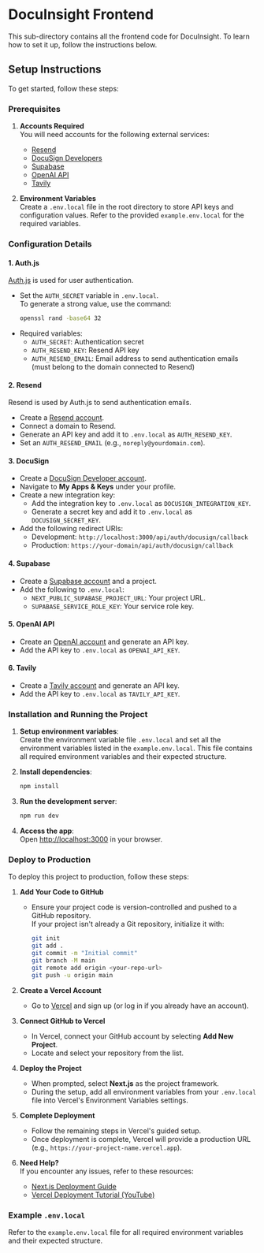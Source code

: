 # DocuInsight Frontend

This sub-directory contains all the frontend code for DocuInsight. To learn how to set it up, follow the instructions below.

## Setup Instructions

To get started, follow these steps:

### Prerequisites

1. **Accounts Required**  
   You will need accounts for the following external services:

   - [Resend](https://resend.com)
   - [DocuSign Developers](https://developers.docusign.com/)
   - [Supabase](https://supabase.com/)
   - [OpenAI API](https://platform.openai.com/)
   - [Tavily](https://tavily.com/)

2. **Environment Variables**  
   Create a `.env.local` file in the root directory to store API keys and configuration values. Refer to the provided `example.env.local` for the required variables.

### Configuration Details

#### 1. **Auth.js**

[Auth.js](https://authjs.dev/) is used for user authentication.

- Set the `AUTH_SECRET` variable in `.env.local`.  
  To generate a strong value, use the command:
  ```bash
  openssl rand -base64 32
  ```
- Required variables:
  - `AUTH_SECRET`: Authentication secret
  - `AUTH_RESEND_KEY`: Resend API key
  - `AUTH_RESEND_EMAIL`: Email address to send authentication emails (must belong to the domain connected to Resend)

#### 2. **Resend**

Resend is used by Auth.js to send authentication emails.

- Create a [Resend account](https://resend.com).
- Connect a domain to Resend.
- Generate an API key and add it to `.env.local` as `AUTH_RESEND_KEY`.
- Set an `AUTH_RESEND_EMAIL` (e.g., `noreply@yourdomain.com`).

#### 3. **DocuSign**

- Create a [DocuSign Developer account](https://developers.docusign.com/).
- Navigate to **My Apps & Keys** under your profile.
- Create a new integration key:
  - Add the integration key to `.env.local` as `DOCUSIGN_INTEGRATION_KEY`.
  - Generate a secret key and add it to `.env.local` as `DOCUSIGN_SECRET_KEY`.
- Add the following redirect URIs:
  - Development: `http://localhost:3000/api/auth/docusign/callback`
  - Production: `https://your-domain/api/auth/docusign/callback`

#### 4. **Supabase**

- Create a [Supabase account](https://supabase.com) and a project.
- Add the following to `.env.local`:
  - `NEXT_PUBLIC_SUPABASE_PROJECT_URL`: Your project URL.
  - `SUPABASE_SERVICE_ROLE_KEY`: Your service role key.

#### 5. **OpenAI API**

- Create an [OpenAI account](https://platform.openai.com/) and generate an API key.
- Add the API key to `.env.local` as `OPENAI_API_KEY`.

#### 6. **Tavily**

- Create a [Tavily account](https://tavily.com) and generate an API key.
- Add the API key to `.env.local` as `TAVILY_API_KEY`.

### Installation and Running the Project

1. **Setup environment variables**:  
   Create the environment variable file `.env.local` and set all the environment variables listed in the `example.env.local`. This file contains all required environment variables and their expected structure.

2. **Install dependencies**:

   ```bash
   npm install
   ```

3. **Run the development server**:

   ```bash
   npm run dev
   ```

4. **Access the app**:  
   Open [http://localhost:3000](http://localhost:3000) in your browser.

### Deploy to Production

To deploy this project to production, follow these steps:

1. **Add Your Code to GitHub**

   - Ensure your project code is version-controlled and pushed to a GitHub repository.  
     If your project isn't already a Git repository, initialize it with:
     ```bash
     git init
     git add .
     git commit -m "Initial commit"
     git branch -M main
     git remote add origin <your-repo-url>
     git push -u origin main
     ```

2. **Create a Vercel Account**

   - Go to [Vercel](https://vercel.com) and sign up (or log in if you already have an account).

3. **Connect GitHub to Vercel**

   - In Vercel, connect your GitHub account by selecting **Add New Project**.
   - Locate and select your repository from the list.

4. **Deploy the Project**

   - When prompted, select **Next.js** as the project framework.
   - During the setup, add all environment variables from your `.env.local` file into Vercel's Environment Variables settings.

5. **Complete Deployment**

   - Follow the remaining steps in Vercel's guided setup.
   - Once deployment is complete, Vercel will provide a production URL (e.g., `https://your-project-name.vercel.app`).

6. **Need Help?**  
   If you encounter any issues, refer to these resources:
   - [Next.js Deployment Guide](https://nextjs.org/learn-pages-router/basics/deploying-nextjs-app/deploy)
   - [Vercel Deployment Tutorial (YouTube)](https://www.youtube.com/watch?v=2HBIzEx6IZA)

### Example `.env.local`

Refer to the `example.env.local` file for all required environment variables and their expected structure.
